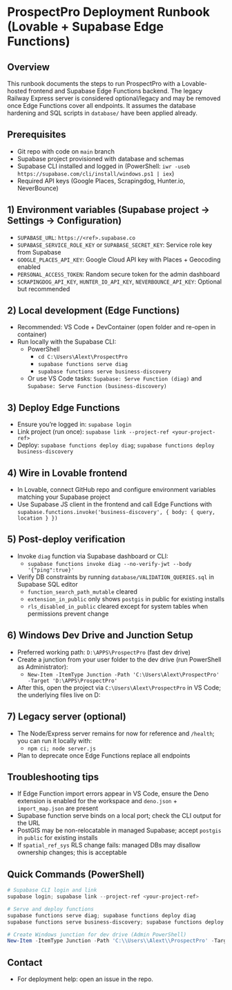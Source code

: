 # ProspectPro Deployment Runbook (Lovable + Supabase Edge Functions)

## Overview

This runbook documents the steps to run ProspectPro with a Lovable-hosted frontend and Supabase Edge Functions backend. The legacy Railway Express server is considered optional/legacy and may be removed once Edge Functions cover all endpoints. It assumes the database hardening and SQL scripts in `database/` have been applied already.

## Prerequisites

- Git repo with code on `main` branch
- Supabase project provisioned with database and schemas
- Supabase CLI installed and logged in (PowerShell: `iwr -useb https://supabase.com/cli/install/windows.ps1 | iex`)
- Required API keys (Google Places, Scrapingdog, Hunter.io, NeverBounce)

## 1) Environment variables (Supabase project → Settings → Configuration)

- `SUPABASE_URL`: `https://<ref>.supabase.co`
- `SUPABASE_SERVICE_ROLE_KEY` or `SUPABASE_SECRET_KEY`: Service role key from Supabase
- `GOOGLE_PLACES_API_KEY`: Google Cloud API key with Places + Geocoding enabled
- `PERSONAL_ACCESS_TOKEN`: Random secure token for the admin dashboard
- `SCRAPINGDOG_API_KEY`, `HUNTER_IO_API_KEY`, `NEVERBOUNCE_API_KEY`: Optional but recommended

## 2) Local development (Edge Functions)

- Recommended: VS Code + DevContainer (open folder and re-open in container)
- Run locally with the Supabase CLI:
  - PowerShell
    - `cd C:\Users\Alext\ProspectPro`
    - `supabase functions serve diag`
    - `supabase functions serve business-discovery`
  - Or use VS Code tasks: `Supabase: Serve Function (diag)` and `Supabase: Serve Function (business-discovery)`

## 3) Deploy Edge Functions

- Ensure you’re logged in: `supabase login`
- Link project (run once): `supabase link --project-ref <your-project-ref>`
- Deploy: `supabase functions deploy diag`; `supabase functions deploy business-discovery`

## 4) Wire in Lovable frontend

- In Lovable, connect GitHub repo and configure environment variables matching your Supabase project
- Use Supabase JS client in the frontend and call Edge Functions with `supabase.functions.invoke('business-discovery', { body: { query, location } })`

## 5) Post-deploy verification

- Invoke `diag` function via Supabase dashboard or CLI:
  - `supabase functions invoke diag --no-verify-jwt --body '{"ping":true}'`
- Verify DB constraints by running `database/VALIDATION_QUERIES.sql` in Supabase SQL editor
  - `function_search_path_mutable` cleared
  - `extension_in_public` only shows `postgis` in public for existing installs
  - `rls_disabled_in_public` cleared except for system tables when permissions prevent change

## 6) Windows Dev Drive and Junction Setup

- Preferred working path: `D:\APPS\ProspectPro` (fast dev drive)
- Create a junction from your user folder to the dev drive (run PowerShell as Administrator):
  - `New-Item -ItemType Junction -Path 'C:\Users\Alext\ProspectPro' -Target 'D:\APPS\ProspectPro'`
- After this, open the project via `C:\Users\Alext\ProspectPro` in VS Code; the underlying files live on D:

## 7) Legacy server (optional)

- The Node/Express server remains for now for reference and `/health`; you can run it locally with:
  - `npm ci; node server.js`
- Plan to deprecate once Edge Functions replace all endpoints

## Troubleshooting tips

- If Edge Function import errors appear in VS Code, ensure the Deno extension is enabled for the workspace and `deno.json` + `import_map.json` are present
- Supabase function serve binds on a local port; check the CLI output for the URL
- PostGIS may be non-relocatable in managed Supabase; accept `postgis` in `public` for existing installs
- If `spatial_ref_sys` RLS change fails: managed DBs may disallow ownership changes; this is acceptable

## Quick Commands (PowerShell)

```powershell
# Supabase CLI login and link
supabase login; supabase link --project-ref <your-project-ref>

# Serve and deploy functions
supabase functions serve diag; supabase functions deploy diag
supabase functions serve business-discovery; supabase functions deploy business-discovery

# Create Windows junction for dev drive (Admin PowerShell)
New-Item -ItemType Junction -Path 'C:\\Users\\Alext\\ProspectPro' -Target 'D:\\APPS\\ProspectPro'
```

## Contact

- For deployment help: open an issue in the repo.
